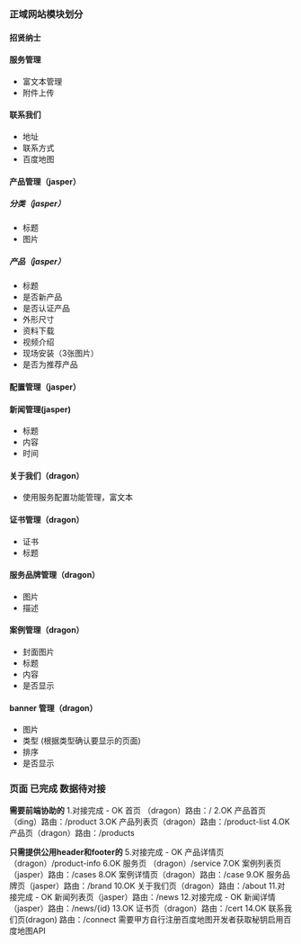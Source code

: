 ### 正域网站模块划分

#### 招贤纳士

#### 服务管理
- 富文本管理
- 附件上传

#### 联系我们
- 地址
- 联系方式
- 百度地图

#### 产品管理（jasper）
##### 分类（jasper）
- 标题 
- 图片

##### 产品（jasper）
- 标题
- 是否新产品
- 是否认证产品
- 外形尺寸
- 资料下载
- 视频介绍
- 现场安装（3张图片）
- 是否为推荐产品

#### 配置管理（jasper）

#### 新闻管理(jasper)
- 标题
- 内容
- 时间


#### 关于我们（dragon）
- 使用服务配置功能管理，富文本

#### 证书管理（dragon）
- 证书
- 标题

#### 服务品牌管理（dragon）
- 图片
- 描述

#### 案例管理（dragon）
- 封面图片
- 标题
- 内容
- 是否显示

#### banner 管理（dragon）
- 图片
- 类型 (根据类型确认要显示的页面)
- 排序
- 是否显示





### 页面 已完成 数据待对接

**需要前端协助的**
1.对接完成 - OK 首页 （dragon）路由：/
2.OK 产品首页（ding）路由：/product
3.OK 产品列表页（dragon）路由：/product-list
4.OK 产品页（dragon）路由：/products

**只需提供公用header和footer的**
5.对接完成 - OK 产品详情页（dragon）/product-info
6.OK 服务页 （dragon）/service
7.OK 案例列表页（jasper）路由：/cases
8.OK 案例详情页（dragon）路由：/case
9.OK 服务品牌页（jasper）路由：/brand
10.OK 关于我们页（dragon）路由：/about
11.对接完成 - OK 新闻列表页（jasper）路由：/news
12.对接完成 - OK 新闻详情（jasper）路由：/news/{id}
13.OK 证书页（dragon）路由：/cert
14.OK 联系我们页(dragon) 路由：/connect
    需要甲方自行注册百度地图开发者获取秘钥启用百度地图API
